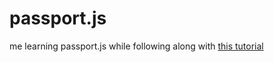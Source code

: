 # passport.js

me learning passport.js while following along with [this tutorial](https://www.youtube.com/watch?v=6FOq4cUdH8k&t=1334s)
